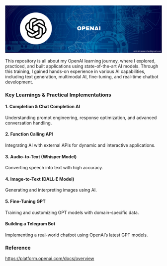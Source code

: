 ![cover](cover.png)

This repository is all about my OpenAI learning journey, where I explored, practiced, and built applications using state-of-the-art AI models. Through this training, I gained hands-on experience in various AI capabilities, including text generation, multimodal AI, fine-tuning, and real-time chatbot development.

### Key Learnings & Practical Implementations
#### 1. Completion & Chat Completion AI
Understanding prompt engineering, response optimization, and advanced conversation handling. <br>
#### 2. Function Calling API
Integrating AI with external APIs for dynamic and interactive applications. <br>
#### 3. Audio-to-Text (Whisper Model)
Converting speech into text with high accuracy. <br>
#### 4. Image-to-Text (DALL·E Model)
Generating and interpreting images using AI. <br>
#### 5. Fine-Tuning GPT
Training and customizing GPT models with domain-specific data. <br>
#### Building a Telegram Bot
Implementing a real-world chatbot using OpenAI’s latest GPT models. <br>
 
 
### Reference
 https://platform.openai.com/docs/overview
